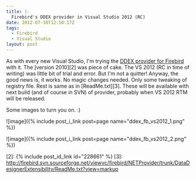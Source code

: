 ```yaml
---
title: |-
  Firebird's DDEX provider in Visual Studio 2012 (RC)
date: 2012-07-30T12:50:17Z
tags:
  - Firebird
  - Visual Studio
layout: post
---
```

As with every new Visual Studio, I'm trying the [DDEX provider for Firebird][1] with it. The [version 2010][2] was piece of cake. The VS 2012 (RC in time of writing) was little bit of trial and error. But I'm not a quitter! Anyway, the good news is, it works. No magic changes needed. Only some tweaking of registry file. Rest is same as in [ReadMe.txt][3]. These will be available with next build (and of course in SVN) of provider, probably when VS 2012 RTM will be released.

Some images to turn you on. :)

![image]({% include post_i_link post=page name="ddex_fb_vs2012_1.png" %})

![image]({% include post_i_link post=page name="ddex_fb_vs2012_2.png" %})

[1]: http://www.firebirdsql.org/en/net-provider/
[2]: {% include post_id_link id="228661" %}
[3]: http://firebird.svn.sourceforge.net/viewvc/firebird/NETProvider/trunk/DataDesignerExtensibility/ReadMe.txt?view=markup